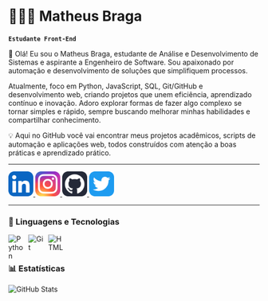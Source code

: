 # 👨🏻‍💻 Matheus Braga

**`Estudante Front-End`**

👋 Olá! Eu sou o Matheus Braga, estudante de Análise e Desenvolvimento de Sistemas e aspirante a Engenheiro de Software. Sou apaixonado por automação e desenvolvimento de soluções que simplifiquem processos.

Atualmente, foco em Python, JavaScript, SQL, Git/GitHub e desenvolvimento web, criando projetos que unem eficiência, aprendizado contínuo e inovação. Adoro explorar formas de fazer algo complexo se tornar simples e rápido, sempre buscando melhorar minhas habilidades e compartilhar conhecimento.

💡 Aqui no GitHub você vai encontrar meus projetos acadêmicos, scripts de automação e aplicações web, todos construídos com atenção a boas práticas e aprendizado prático.

---

<p align="left">
    <a href="https://www.linkedin.com/in/matheus-braga-b7106a2b2/">
        <img 
            alt="Linkedin" 
            title="Meu Linkedin" 
            src="https://github.com/tandpfun/skill-icons/raw/main/icons/LinkedIn.svg" width="50px"
          />
</a>
    <a href="https://www.instagram.com/msbragaa_/">
        <img 
            alt="Instagram" 
            title="Meu Instagram" 
            src="https://github.com/tandpfun/skill-icons/raw/main/icons/Instagram.svg" width="50px"
        />
 </a>
    <a href="https://github.com/msbraga47">
        <img 
            alt="GitHub" 
            title="Me segue no GitHub" 
            src="https://github.com/tandpfun/skill-icons/raw/main/icons/Github-Dark.svg" width="50px"
        />
</a>
    <a href="https://x.com/msbraga47">
        <img 
            alt="X" 
            title="Meu X (antigo twitter)" 
            src="https://github.com/tandpfun/skill-icons/raw/main/icons/Twitter.svg" width="50px"
        />
    </a>
</p>

---

### 🤖 Linguagens e Tecnologias

<img 
    align="left" 
    alt="Python" 
    title="Python"
    width="30px" 
    style="padding-right: 10px;" 
    src="https://cdn.jsdelivr.net/gh/devicons/devicon@latest/icons/python/python-original.svg" 
/>
<img 
    align="left" 
    alt="Git" 
    title="Git"
    width="30px" 
    style="padding-right: 10px;" 
    src="https://cdn.jsdelivr.net/gh/devicons/devicon@latest/icons/git/git-original.svg" 
/>
<img 
    align="left" 
    alt="HTML"
    title="HTML" 
    width="30px" 
    style="padding-right: 10px;" 
    src="https://cdn.jsdelivr.net/gh/devicons/devicon@latest/icons/html5/html5-original.svg" 
/>

<br/>
<br/>

### 📊 Estatísticas 

<p>
  <img 
    align="left" 
    alt="GitHub Stats" 
    height="200" 
    style="padding-right: 10px;" 
    src="https://github-readme-stats.vercel.app/api?username=msbraga47&show_icons=true&theme=tokyonight&locale=pt-br" 
  />
</p>
